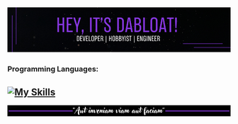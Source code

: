 ![Header](banner.png)
---

### Programming Languages:
[![My Skills](https://skillicons.dev/icons?i=python,bash&theme=dark)](https://skillicons.dev)
---
![Footer](footer.png)
